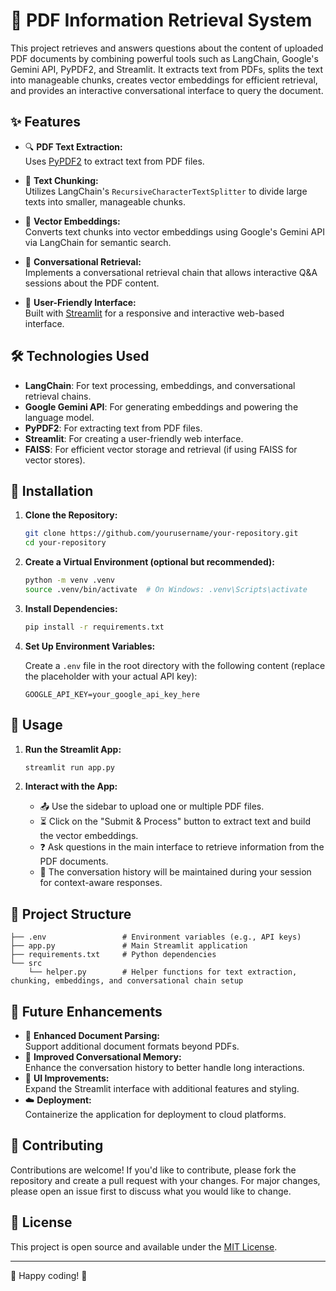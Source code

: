 # 📄 PDF Information Retrieval System

This project retrieves and answers questions about the content of uploaded PDF documents by combining powerful tools such as LangChain, Google's Gemini API, PyPDF2, and Streamlit. It extracts text from PDFs, splits the text into manageable chunks, creates vector embeddings for efficient retrieval, and provides an interactive conversational interface to query the document.

## ✨ Features

- 🔍 **PDF Text Extraction:**  
  Uses [PyPDF2](https://pypi.org/project/PyPDF2/) to extract text from PDF files.

- 📏 **Text Chunking:**  
  Utilizes LangChain's `RecursiveCharacterTextSplitter` to divide large texts into smaller, manageable chunks.

- 🧠 **Vector Embeddings:**  
  Converts text chunks into vector embeddings using Google's Gemini API via LangChain for semantic search.

- 💬 **Conversational Retrieval:**  
  Implements a conversational retrieval chain that allows interactive Q&A sessions about the PDF content.

- 🎨 **User-Friendly Interface:**  
  Built with [Streamlit](https://streamlit.io/) for a responsive and interactive web-based interface.

## 🛠 Technologies Used

- **LangChain**: For text processing, embeddings, and conversational retrieval chains.
- **Google Gemini API**: For generating embeddings and powering the language model.
- **PyPDF2**: For extracting text from PDF files.
- **Streamlit**: For creating a user-friendly web interface.
- **FAISS**: For efficient vector storage and retrieval (if using FAISS for vector stores).

## 🚀 Installation

1. **Clone the Repository:**

   ```bash
   git clone https://github.com/yourusername/your-repository.git
   cd your-repository
   ```

2. **Create a Virtual Environment (optional but recommended):**

   ```bash
   python -m venv .venv
   source .venv/bin/activate  # On Windows: .venv\Scripts\activate
   ```

3. **Install Dependencies:**

   ```bash
   pip install -r requirements.txt
   ```

4. **Set Up Environment Variables:**

   Create a `.env` file in the root directory with the following content (replace the placeholder with your actual API key):

   ```plaintext
   GOOGLE_API_KEY=your_google_api_key_here
   ```

## 🎯 Usage

1. **Run the Streamlit App:**

   ```bash
   streamlit run app.py
   ```

2. **Interact with the App:**
   - 📤 Use the sidebar to upload one or multiple PDF files.
   - ⏳ Click on the "Submit & Process" button to extract text and build the vector embeddings.
   - ❓ Ask questions in the main interface to retrieve information from the PDF documents.
   - 📝 The conversation history will be maintained during your session for context-aware responses.

## 📂 Project Structure

```
├── .env                 # Environment variables (e.g., API keys)
├── app.py               # Main Streamlit application
├── requirements.txt     # Python dependencies
└── src
    └── helper.py        # Helper functions for text extraction, chunking, embeddings, and conversational chain setup
```

## 🔮 Future Enhancements

- 📄 **Enhanced Document Parsing:**  
  Support additional document formats beyond PDFs.
- 🧠 **Improved Conversational Memory:**  
  Enhance the conversation history to better handle long interactions.
- 🎨 **UI Improvements:**  
  Expand the Streamlit interface with additional features and styling.
- ☁️ **Deployment:**  
  Containerize the application for deployment to cloud platforms.

## 🤝 Contributing

Contributions are welcome! If you'd like to contribute, please fork the repository and create a pull request with your changes. For major changes, please open an issue first to discuss what you would like to change.

## 📜 License

This project is open source and available under the [MIT License](LICENSE).

---

🎉 Happy coding! 🚀

